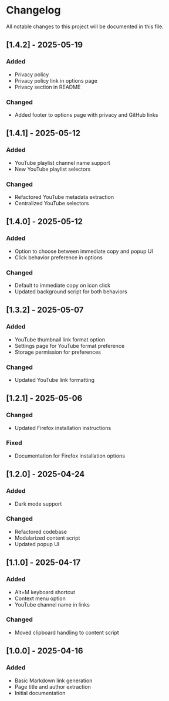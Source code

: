 # Changelog

All notable changes to this project will be documented in this file.

## [1.4.2] - 2025-05-19

### Added

- Privacy policy
- Privacy policy link in options page
- Privacy section in README

### Changed

- Added footer to options page with privacy and GitHub links

## [1.4.1] - 2025-05-12

### Added

- YouTube playlist channel name support
- New YouTube playlist selectors

### Changed

- Refactored YouTube metadata extraction
- Centralized YouTube selectors

## [1.4.0] - 2025-05-12

### Added

- Option to choose between immediate copy and popup UI
- Click behavior preference in options

### Changed

- Default to immediate copy on icon click
- Updated background script for both behaviors

## [1.3.2] - 2025-05-07

### Added

- YouTube thumbnail link format option
- Settings page for YouTube format preference
- Storage permission for preferences

### Changed

- Updated YouTube link formatting

## [1.2.1] - 2025-05-06

### Changed

- Updated Firefox installation instructions

### Fixed

- Documentation for Firefox installation options

## [1.2.0] - 2025-04-24

### Added

- Dark mode support

### Changed

- Refactored codebase
- Modularized content script
- Updated popup UI

## [1.1.0] - 2025-04-17

### Added

- Alt+M keyboard shortcut
- Context menu option
- YouTube channel name in links

### Changed

- Moved clipboard handling to content script

## [1.0.0] - 2025-04-16

### Added

- Basic Markdown link generation
- Page title and author extraction
- Initial documentation
